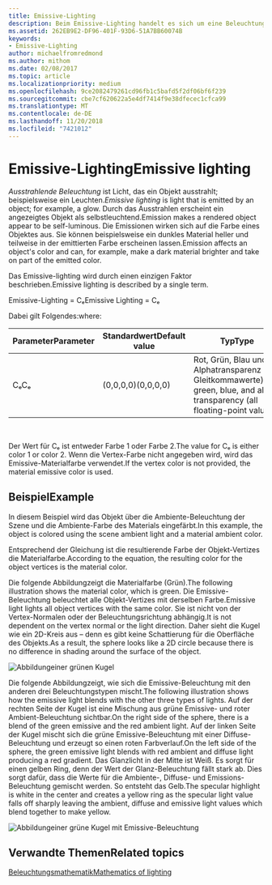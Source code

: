 ```yaml
---
title: Emissive-Lighting
description: Beim Emissive-Lighting handelt es sich um eine Beleuchtung, die von einem Objekt ausgeht (z. B. ein Glühen).
ms.assetid: 262EB9E2-DF96-401F-93D6-51A7BB60074B
keywords:
- Emissive-Lighting
author: michaelfromredmond
ms.author: mithom
ms.date: 02/08/2017
ms.topic: article
ms.localizationpriority: medium
ms.openlocfilehash: 9ce2082479261cd96fb1c5bafd5f2df06bf6f239
ms.sourcegitcommit: cbe7cf620622a5e4df7414f9e38dfecec1cfca99
ms.translationtype: MT
ms.contentlocale: de-DE
ms.lasthandoff: 11/20/2018
ms.locfileid: "7421012"
---
```

# <a name="emissive-lighting"></a><span data-ttu-id="7d857-104">Emissive-Lighting</span><span class="sxs-lookup"><span data-stu-id="7d857-104">Emissive lighting</span></span>


<span data-ttu-id="7d857-105">*Ausstrahlende Beleuchtung* ist Licht, das ein Objekt ausstrahlt; beispielsweise ein Leuchten.</span><span class="sxs-lookup"><span data-stu-id="7d857-105">*Emissive lighting* is light that is emitted by an object; for example, a glow.</span></span> <span data-ttu-id="7d857-106">Durch das Ausstrahlen erscheint ein angezeigtes Objekt als selbstleuchtend.</span><span class="sxs-lookup"><span data-stu-id="7d857-106">Emission makes a rendered object appear to be self-luminous.</span></span> <span data-ttu-id="7d857-107">Die Emissionen wirken sich auf die Farbe eines Objektes aus. Sie können beispielsweise ein dunkles Material heller und teilweise in der emittierten Farbe erscheinen lassen.</span><span class="sxs-lookup"><span data-stu-id="7d857-107">Emission affects an object's color and can, for example, make a dark material brighter and take on part of the emitted color.</span></span>

<span data-ttu-id="7d857-108">Das Emissive-lighting wird durch einen einzigen Faktor beschrieben.</span><span class="sxs-lookup"><span data-stu-id="7d857-108">Emissive lighting is described by a single term.</span></span>

<span data-ttu-id="7d857-109">Emissive-Lighting = Cₑ</span><span class="sxs-lookup"><span data-stu-id="7d857-109">Emissive Lighting = Cₑ</span></span>

<span data-ttu-id="7d857-110">Dabei gilt Folgendes:</span><span class="sxs-lookup"><span data-stu-id="7d857-110">where:</span></span>

| <span data-ttu-id="7d857-111">Parameter</span><span class="sxs-lookup"><span data-stu-id="7d857-111">Parameter</span></span> | <span data-ttu-id="7d857-112">Standardwert</span><span class="sxs-lookup"><span data-stu-id="7d857-112">Default value</span></span> | <span data-ttu-id="7d857-113">Typ</span><span class="sxs-lookup"><span data-stu-id="7d857-113">Type</span></span>                                                                 | <span data-ttu-id="7d857-114">Beschreibung</span><span class="sxs-lookup"><span data-stu-id="7d857-114">Description</span></span>     |
|-----------|---------------|----------------------------------------------------------------------|-----------------|
| <span data-ttu-id="7d857-115">Cₑ</span><span class="sxs-lookup"><span data-stu-id="7d857-115">Cₑ</span></span>        | <span data-ttu-id="7d857-116">(0,0,0,0)</span><span class="sxs-lookup"><span data-stu-id="7d857-116">(0,0,0,0)</span></span>     | <span data-ttu-id="7d857-117">Rot, Grün, Blau und Alphatransparenz (alle Gleitkommawerte)</span><span class="sxs-lookup"><span data-stu-id="7d857-117">Red, green, blue, and alpha transparency (all floating-point values)</span></span> | <span data-ttu-id="7d857-118">Emissionsfarbe.</span><span class="sxs-lookup"><span data-stu-id="7d857-118">Emissive color.</span></span> |

 

<span data-ttu-id="7d857-119">Der Wert für Cₑ ist entweder Farbe 1 oder Farbe 2.</span><span class="sxs-lookup"><span data-stu-id="7d857-119">The value for Cₑ is either color 1 or color 2.</span></span> <span data-ttu-id="7d857-120">Wenn die Vertex-Farbe nicht angegeben wird, wird das Emissive-Materialfarbe verwendet.</span><span class="sxs-lookup"><span data-stu-id="7d857-120">If the vertex color is not provided, the material emissive color is used.</span></span>

## <a name="span-idexamplespanspan-idexamplespanspan-idexamplespanexample"></a><span data-ttu-id="7d857-121"><span id="Example"></span><span id="example"></span><span id="EXAMPLE"></span>Beispiel</span><span class="sxs-lookup"><span data-stu-id="7d857-121"><span id="Example"></span><span id="example"></span><span id="EXAMPLE"></span>Example</span></span>


<span data-ttu-id="7d857-122">In diesem Beispiel wird das Objekt über die Ambiente-Beleuchtung der Szene und die Ambiente-Farbe des Materials eingefärbt.</span><span class="sxs-lookup"><span data-stu-id="7d857-122">In this example, the object is colored using the scene ambient light and a material ambient color.</span></span>

<span data-ttu-id="7d857-123">Entsprechend der Gleichung ist die resultierende Farbe der Objekt-Vertizes die Materialfarbe.</span><span class="sxs-lookup"><span data-stu-id="7d857-123">According to the equation, the resulting color for the object vertices is the material color.</span></span>

<span data-ttu-id="7d857-124">Die folgende Abbildungzeigt die Materialfarbe (Grün).</span><span class="sxs-lookup"><span data-stu-id="7d857-124">The following illustration shows the material color, which is green.</span></span> <span data-ttu-id="7d857-125">Die Emissive-Beleuchtung beleuchtet alle Objekt-Vertizes mit derselben Farbe.</span><span class="sxs-lookup"><span data-stu-id="7d857-125">Emissive light lights all object vertices with the same color.</span></span> <span data-ttu-id="7d857-126">Sie ist nicht von der Vertex-Normalen oder der Beleuchtungsrichtung abhängig.</span><span class="sxs-lookup"><span data-stu-id="7d857-126">It is not dependent on the vertex normal or the light direction.</span></span> <span data-ttu-id="7d857-127">Daher sieht die Kugel wie ein 2D-Kreis aus – denn es gibt keine Schattierung für die Oberfläche des Objekts.</span><span class="sxs-lookup"><span data-stu-id="7d857-127">As a result, the sphere looks like a 2D circle because there is no difference in shading around the surface of the object.</span></span>

![Abbildungeiner grünen Kugel](images/lighte.jpg)

<span data-ttu-id="7d857-129">Die folgende Abbildungzeigt, wie sich die Emissive-Beleuchtung mit den anderen drei Beleuchtungstypen mischt.</span><span class="sxs-lookup"><span data-stu-id="7d857-129">The following illustration shows how the emissive light blends with the other three types of lights.</span></span> <span data-ttu-id="7d857-130">Auf der rechten Seite der Kugel ist eine Mischung aus grüne Emissive- und roter Ambient-Beleuchtung sichtbar.</span><span class="sxs-lookup"><span data-stu-id="7d857-130">On the right side of the sphere, there is a blend of the green emissive and the red ambient light.</span></span> <span data-ttu-id="7d857-131">Auf der linken Seite der Kugel mischt sich die grüne Emissive-Beleuchtung mit einer Diffuse-Beleuchtung und erzeugt so einen roten Farbverlauf.</span><span class="sxs-lookup"><span data-stu-id="7d857-131">On the left side of the sphere, the green emissive light blends with red ambient and diffuse light producing a red gradient.</span></span> <span data-ttu-id="7d857-132">Das Glanzlicht in der Mitte ist Weiß. Es sorgt für einen gelben Ring, denn der Wert der Glanz-Beleuchtung fällt stark ab. Dies sorgt dafür, dass die Werte für die Ambiente-, Diffuse- und Emissions-Beleuchtung gemischt werden. So entsteht das Gelb.</span><span class="sxs-lookup"><span data-stu-id="7d857-132">The specular highlight is white in the center and creates a yellow ring as the specular light value falls off sharply leaving the ambient, diffuse and emissive light values which blend together to make yellow.</span></span>

![Abbildungeiner grüne Kugel mit Emissive-Beleuchtung](images/lightadse.jpg)

## <a name="span-idrelated-topicsspanrelated-topics"></a><span data-ttu-id="7d857-134"><span id="related-topics"></span>Verwandte Themen</span><span class="sxs-lookup"><span data-stu-id="7d857-134"><span id="related-topics"></span>Related topics</span></span>


[<span data-ttu-id="7d857-135">Beleuchtungsmathematik</span><span class="sxs-lookup"><span data-stu-id="7d857-135">Mathematics of lighting</span></span>](mathematics-of-lighting.md)

 

 




